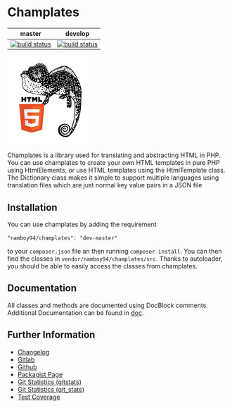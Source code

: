 # Champlates

|master|develop|
|:----:|:-----:|
|[![build status](https://gitlab.namibsun.net/namboy94/champlates/badges/master/build.svg)](https://gitlab.namibsun.net/namboy94/champlates/commits/master)|[![build status](https://gitlab.namibsun.net/namboy94/champlates/badges/develop/build.svg)](https://gitlab.namibsun.net/namboy94/champlates/commits/develop)|

![Logo](resources/logo/logo.png)

Champlates is a library used for translating and abstracting HTML
in PHP. You can use champlates to create your own HTML templates in pure
PHP using HtmlElements, or use HTML templates using the HtmlTemplate class.
The Dictionary class makes it simple to support multiple languages using
translation files which are just normal key value pairs in a JSON file

## Installation

You can use champlates by adding the requirement

    "namboy94/champlates": "dev-master"
    
to your `composer.json` file an then running `composer install`. You can then
find the classes in `vendor/namboy94/champlates/src`. Thanks to autoloader,
you should be able to easily access the classes from champlates.

## Documentation

All classes and methods are documented using DocBlock comments. Additional
Documentation can be found in [doc](doc/).

## Further Information

* [Changelog](https://gitlab.namibsun.net/namboy94/champlates/raw/master/CHANGELOG)
* [Gitlab](https://gitlab.namibsun.net/namboy94/champlates)
* [Github](https://github.com/namboy94/champlates)
* [Packagist Page](https://packagist.org/packages/namboy94/champlates)
* [Git Statistics (gitstats)](https://gitstats.namibsun.net/gitstats/champlates/index.html)
* [Git Statistics (git_stats)](https://gitstats.namibsun.net/git_stats/champlates/index.html)
* [Test Coverage](https://coverage.namibsun.net/champlates/index.html)
